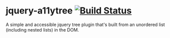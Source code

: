 jquery-a11ytree [![Build Status](https://travis-ci.org/longmatthewh/jquery-a11ytree.svg?branch=master)](https://travis-ci.org/longmatthewh/jquery-a11ytree)
===============

A simple and accessible jquery tree plugin that's built from an unordered list (including nested lists) in the DOM.
